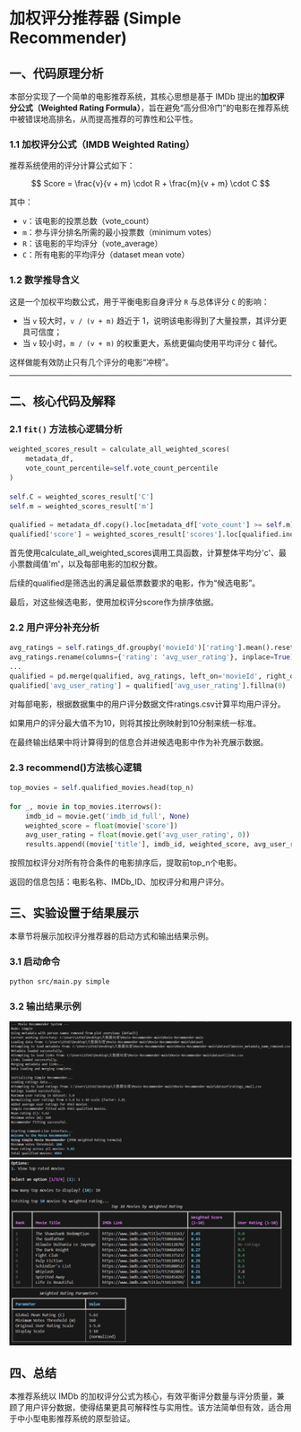 # 加权评分推荐器 (Simple Recommender) 

## 一、代码原理分析

本部分实现了一个简单的电影推荐系统，其核心思想是基于 IMDb 提出的**加权评分公式（Weighted Rating Formula）**，旨在避免“高分但冷门”的电影在推荐系统中被错误地高排名，从而提高推荐的可靠性和公平性。

### 1.1 加权评分公式（IMDB Weighted Rating）

推荐系统使用的评分计算公式如下：

$$
Score = \frac{v}{v + m} \cdot R + \frac{m}{v + m} \cdot C
$$


其中：

- `v`：该电影的投票总数（vote_count）  
- `m`：参与评分排名所需的最小投票数（minimum votes）  
- `R`：该电影的平均评分（vote_average）  
- `C`：所有电影的平均评分（dataset mean vote）

### 1.2 数学推导含义

这是一个加权平均数公式，用于平衡电影自身评分 `R` 与总体评分 `C` 的影响：

- 当 `v` 较大时，`v / (v + m)` 趋近于 1，说明该电影得到了大量投票，其评分更具可信度；
- 当 `v` 较小时，`m / (v + m)` 的权重更大，系统更偏向使用平均评分 `C` 替代。

这样做能有效防止只有几个评分的电影“冲榜”。

---

## 二、核心代码及解释

### 2.1 `fit()` 方法核心逻辑分析

```python
weighted_scores_result = calculate_all_weighted_scores(
    metadata_df, 
    vote_count_percentile=self.vote_count_percentile
)

self.C = weighted_scores_result['C']
self.m = weighted_scores_result['m']

qualified = metadata_df.copy().loc[metadata_df['vote_count'] >= self.m]
qualified['score'] = weighted_scores_result['scores'].loc[qualified.index]
```

首先使用calculate_all_weighted_scores调用工具函数，计算整体平均分'c'、最小票数阈值'm'，以及每部电影的加权分数。

后续的qualified是筛选出的满足最低票数要求的电影，作为“候选电影”。

最后，对这些候选电影，使用加权评分score作为排序依据。 

### 2.2 用户评分补充分析

```python
avg_ratings = self.ratings_df.groupby('movieId')['rating'].mean().reset_index()
avg_ratings.rename(columns={'rating': 'avg_user_rating'}, inplace=True)
...
qualified = pd.merge(qualified, avg_ratings, left_on='movieId', right_on='movieId', how='left')
qualified['avg_user_rating'] = qualified['avg_user_rating'].fillna(0)
```

对每部电影，根据数据集中的用户评分数据文件ratings.csv计算平均用户评分。

如果用户的评分最大值不为10，则将其按比例映射到10分制来统一标准。

在最终输出结果中将计算得到的信息合并进候选电影中作为补充展示数据。

### 2.3 recommend()方法核心逻辑

```python
top_movies = self.qualified_movies.head(top_n)

for _, movie in top_movies.iterrows():
    imdb_id = movie.get('imdb_id_full', None)
    weighted_score = float(movie['score'])
    avg_user_rating = float(movie.get('avg_user_rating', 0))
    results.append((movie['title'], imdb_id, weighted_score, avg_user_rating))
```

按照加权评分对所有符合条件的电影排序后，提取前top_n个电影。

返回的信息包括：电影名称、IMDb_ID、加权评分和用户评分。

## 三、实验设置于结果展示

本章节将展示加权评分推荐器的启动方式和输出结果示例。

### 3.1 启动命令

```bash
python src/main.py simple
```
### 3.2 输出结果示例

![](..\images\chen_1.png)
![](..\images\chen_2.png)


## 四、总结

本推荐系统以 IMDb 的加权评分公式为核心，有效平衡评分数量与评分质量，兼顾了用户评分数据，使得结果更具可解释性与实用性。该方法简单但有效，适合用于中小型电影推荐系统的原型验证。
